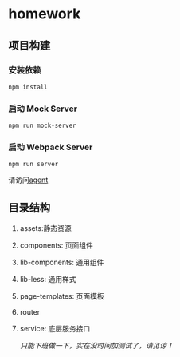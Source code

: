 # homework

## 项目构建

### 安装依赖
```
npm install
```
### 启动 Mock Server

```
npm run mock-server
```

### 启动 Webpack Server

```
npm run server
```

请访问[agent](http://localhost:8080/app/index.html)

## 目录结构

1. assets:静态资源
2. components: 页面组件
3. lib-components: 通用组件
4. lib-less: 通用样式
5. page-templates: 页面模板
6. router
7. service: 底层服务接口


    *只能下班做一下，实在没时间加测试了，请见谅！*
